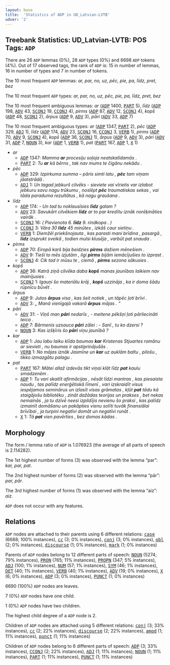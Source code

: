 ```yaml
---
layout: base
title:  'Statistics of ADP in UD_Latvian-LVTB'
udver: '2'
---
```


## Treebank Statistics: UD_Latvian-LVTB: POS Tags: `ADP`

There are 26 `ADP` lemmas (0%), 28 `ADP` types (0%) and 6698 `ADP` tokens (4%).
Out of 17 observed tags, the rank of `ADP` is: 15 in number of lemmas, 16 in number of types and 7 in number of tokens.

The 10 most frequent `ADP` lemmas: <em>ar, par, no, uz, pēc, pie, pa, līdz, pret, bez</em>

The 10 most frequent `ADP` types:  <em>ar, par, no, uz, pēc, pie, pa, līdz, pret, bez</em>

The 10 most frequent ambiguous lemmas: <em>ar</em> (<tt><a href="lv_lvtb-pos-ADP.html">ADP</a></tt> 1400, <tt><a href="lv_lvtb-pos-PART.html">PART</a></tt> 5), <em>līdz</em> (<tt><a href="lv_lvtb-pos-ADP.html">ADP</a></tt> 198, <tt><a href="lv_lvtb-pos-ADV.html">ADV</a></tt> 43, <tt><a href="lv_lvtb-pos-SCONJ.html">SCONJ</a></tt> 19, <tt><a href="lv_lvtb-pos-CCONJ.html">CCONJ</a></tt> 4), <em>pirms</em> (<tt><a href="lv_lvtb-pos-ADP.html">ADP</a></tt> 87, <tt><a href="lv_lvtb-pos-ADV.html">ADV</a></tt> 12, <tt><a href="lv_lvtb-pos-SCONJ.html">SCONJ</a></tt> 4), <em>kopš</em> (<tt><a href="lv_lvtb-pos-ADP.html">ADP</a></tt> 48, <tt><a href="lv_lvtb-pos-SCONJ.html">SCONJ</a></tt> 2), <em>ārpus</em> (<tt><a href="lv_lvtb-pos-ADP.html">ADP</a></tt> 9, <tt><a href="lv_lvtb-pos-ADV.html">ADV</a></tt> 3), <em>pāri</em> (<tt><a href="lv_lvtb-pos-ADV.html">ADV</a></tt> 33, <tt><a href="lv_lvtb-pos-ADP.html">ADP</a></tt> 7)

The 10 most frequent ambiguous types:  <em>ar</em> (<tt><a href="lv_lvtb-pos-ADP.html">ADP</a></tt> 1347, <tt><a href="lv_lvtb-pos-PART.html">PART</a></tt> 2), <em>pēc</em> (<tt><a href="lv_lvtb-pos-ADP.html">ADP</a></tt> 329, <tt><a href="lv_lvtb-pos-ADJ.html">ADJ</a></tt> 1), <em>līdz</em> (<tt><a href="lv_lvtb-pos-ADP.html">ADP</a></tt> 174, <tt><a href="lv_lvtb-pos-ADV.html">ADV</a></tt> 23, <tt><a href="lv_lvtb-pos-SCONJ.html">SCONJ</a></tt> 16, <tt><a href="lv_lvtb-pos-CCONJ.html">CCONJ</a></tt> 3, <tt><a href="lv_lvtb-pos-VERB.html">VERB</a></tt> 1), <em>pirms</em> (<tt><a href="lv_lvtb-pos-ADP.html">ADP</a></tt> 70, <tt><a href="lv_lvtb-pos-ADV.html">ADV</a></tt> 9, <tt><a href="lv_lvtb-pos-SCONJ.html">SCONJ</a></tt> 4), <em>kopš</em> (<tt><a href="lv_lvtb-pos-ADP.html">ADP</a></tt> 36, <tt><a href="lv_lvtb-pos-SCONJ.html">SCONJ</a></tt> 1), <em>ārpus</em> (<tt><a href="lv_lvtb-pos-ADP.html">ADP</a></tt> 9, <tt><a href="lv_lvtb-pos-ADV.html">ADV</a></tt> 3), <em>pāri</em> (<tt><a href="lv_lvtb-pos-ADV.html">ADV</a></tt> 31, <tt><a href="lv_lvtb-pos-ADP.html">ADP</a></tt> 7, <tt><a href="lv_lvtb-pos-NOUN.html">NOUN</a></tt> 3), <em>kar</em> (<tt><a href="lv_lvtb-pos-ADP.html">ADP</a></tt> 1, <tt><a href="lv_lvtb-pos-VERB.html">VERB</a></tt> 1), <em>pat</em> (<tt><a href="lv_lvtb-pos-PART.html">PART</a></tt> 167, <tt><a href="lv_lvtb-pos-ADP.html">ADP</a></tt> 1, <tt><a href="lv_lvtb-pos-X.html">X</a></tt> 1)


* <em>ar</em>
  * <tt><a href="lv_lvtb-pos-ADP.html">ADP</a></tt> 1347: <em>Mamma <b>ar</b> procesiju soļoja neatskatīdamās .</em>
  * <tt><a href="lv_lvtb-pos-PART.html">PART</a></tt> 2: <em>Tu <b>ar</b> kā bērns , tak nav mums te čigānu nekādu .</em>
* <em>pēc</em>
  * <tt><a href="lv_lvtb-pos-ADP.html">ADP</a></tt> 329: <em>Izpirkuma summa – pāris simti latu , <b>pēc</b> tam viņam jāatstrādā .</em>
  * <tt><a href="lv_lvtb-pos-ADJ.html">ADJ</a></tt> 1: <em>Un tagad jebkurš cilvēks - sieviete vai vīrietis var izlabot jebkuru savu nagu trūkumu , noslēpt <b>pēc</b> traumatiskas sekas , vai tāda paraduma rezultātus , kā nagu graušana .</em>
* <em>līdz</em>
  * <tt><a href="lv_lvtb-pos-ADP.html">ADP</a></tt> 174: <em>- Un tad tu noklausīsies <b>līdz</b> galam ?</em>
  * <tt><a href="lv_lvtb-pos-ADV.html">ADV</a></tt> 23: <em>Savukārt cilvēkiem <b>līdz</b> ar to par kredītu iznāk norēķināties vairāk .</em>
  * <tt><a href="lv_lvtb-pos-SCONJ.html">SCONJ</a></tt> 16: <em>( Pievienota 6. <b>līdz</b> 9. rindkopa . )</em>
  * <tt><a href="lv_lvtb-pos-CCONJ.html">CCONJ</a></tt> 3: <em>Vāra 30 <b>līdz</b> 45 minūtes , izkāš caur sietiņu .</em>
  * <tt><a href="lv_lvtb-pos-VERB.html">VERB</a></tt> 1: <em>Diemžēl priekšnojauta , kas parasti mani brīdina , pasargā , <b>līdz</b> izsprukt sveikā , todien mulsi klusēja , varbūt pat snauda .</em>
* <em>pirms</em>
  * <tt><a href="lv_lvtb-pos-ADP.html">ADP</a></tt> 70: <em>Eiropā karš bija beidzies <b>pirms</b> dažiem mēnešiem .</em>
  * <tt><a href="lv_lvtb-pos-ADV.html">ADV</a></tt> 9: <em>Tieši to mēs izjutām , ilgi <b>pirms</b> bijām iemācījušies to izprast .</em>
  * <tt><a href="lv_lvtb-pos-SCONJ.html">SCONJ</a></tt> 4: <em>Cik tad ir mūsu te , ciemā , <b>pirms</b> sezona sākusies .</em>
* <em>kopš</em>
  * <tt><a href="lv_lvtb-pos-ADP.html">ADP</a></tt> 36: <em>Katrā ziņā cilvēka daba <b>kopš</b> manas jaunības laikiem nav mainījusies .</em>
  * <tt><a href="lv_lvtb-pos-SCONJ.html">SCONJ</a></tt> 1: <em>Igauņi šo materiālu krāj , <b>kopš</b> uzzināja , ka ir doma šādu rūpnīcu būvēt .</em>
* <em>ārpus</em>
  * <tt><a href="lv_lvtb-pos-ADP.html">ADP</a></tt> 9: <em>Jutos <b>ārpus</b> visa , kas šeit notiek , un tāpēc ļoti brīvi .</em>
  * <tt><a href="lv_lvtb-pos-ADV.html">ADV</a></tt> 3: <em>„ Manā vienīgajā vakarā <b>ārpus</b> mājas . ”</em>
* <em>pāri</em>
  * <tt><a href="lv_lvtb-pos-ADV.html">ADV</a></tt> 31: <em>- Viņš man <b>pāri</b> nedarīs , - meitene pēkšņi ļoti pārliecināti teica .</em>
  * <tt><a href="lv_lvtb-pos-ADP.html">ADP</a></tt> 7: <em>Bārmenis uzsauca <b>pāri</b> zālei : - Sanī , tu ko dzersi ?</em>
  * <tt><a href="lv_lvtb-pos-NOUN.html">NOUN</a></tt> 3: <em>Kas izšķīris šo <b>pāri</b> viņu jaunībā ?</em>
* <em>kar</em>
  * <tt><a href="lv_lvtb-pos-ADP.html">ADP</a></tt> 1: <em>Jau labu laiku klīda baumas <b>kar</b> Kristenas Stjuartes romānu ar sievieti , nu baumas ir apstiprinājušās .</em>
  * <tt><a href="lv_lvtb-pos-VERB.html">VERB</a></tt> 1: <em>No mājas iznāk Jasmīne un <b>kar</b> uz auklām baltu , pilošu , tikko izmazgātu palagu .</em>
* <em>pat</em>
  * <tt><a href="lv_lvtb-pos-PART.html">PART</a></tt> 167: <em>Mātei allaž izdevās tikt viņai klāt līdz <b>pat</b> kaulu smadzenēm .</em>
  * <tt><a href="lv_lvtb-pos-ADP.html">ADP</a></tt> 1: <em>Tu vari skaitīt afirmācijas , nēsāt līdzi mantras , kas piesaista naudu , tas palīdz enerģētiskā līmenī , vari izskraidīt visus iespējamos seminārus un izlasīt visas grāmatas , kļūt <b>pat</b> tādu kā staigājošu bibliotēku , zināt dažādas teorijas un prakses , bet nekas nemainās , ja tu dzīvē neesi izpildījis nevienu šo praksi , kas palīdz izmainīt domāšanu un pakāpties vienu solīti tuvāk finansiālai brīvībai , ja turpini negatīvi domāt un negatīvi runāt .</em>
  * <tt><a href="lv_lvtb-pos-X.html">X</a></tt> 1: <em>Tā <b>pat</b> vien pavērties , bez domas kādas .</em>

## Morphology

The form / lemma ratio of `ADP` is 1.076923 (the average of all parts of speech is 2.114282).

The 1st highest number of forms (3) was observed with the lemma “par”: <em>kar, par, pat</em>.

The 2nd highest number of forms (2) was observed with the lemma “pār”: <em>par, pār</em>.

The 3rd highest number of forms (1) was observed with the lemma “aiz”: <em>aiz</em>.

`ADP` does not occur with any features.


## Relations

`ADP` nodes are attached to their parents using 6 different relations: <tt><a href="lv_lvtb-dep-case.html">case</a></tt> (6688; 100% instances), <tt><a href="lv_lvtb-dep-cc.html">cc</a></tt> (3; 0% instances), <tt><a href="lv_lvtb-dep-conj.html">conj</a></tt> (3; 0% instances), <tt><a href="lv_lvtb-dep-obl.html">obl</a></tt> (2; 0% instances), <tt><a href="lv_lvtb-dep-discourse.html">discourse</a></tt> (1; 0% instances), <tt><a href="lv_lvtb-dep-mark.html">mark</a></tt> (1; 0% instances)

Parents of `ADP` nodes belong to 12 different parts of speech: <tt><a href="lv_lvtb-pos-NOUN.html">NOUN</a></tt> (5274; 79% instances), <tt><a href="lv_lvtb-pos-PRON.html">PRON</a></tt> (765; 11% instances), <tt><a href="lv_lvtb-pos-PROPN.html">PROPN</a></tt> (347; 5% instances), <tt><a href="lv_lvtb-pos-ADJ.html">ADJ</a></tt> (100; 1% instances), <tt><a href="lv_lvtb-pos-NUM.html">NUM</a></tt> (57; 1% instances), <tt><a href="lv_lvtb-pos-SYM.html">SYM</a></tt> (46; 1% instances), <tt><a href="lv_lvtb-pos-DET.html">DET</a></tt> (40; 1% instances), <tt><a href="lv_lvtb-pos-VERB.html">VERB</a></tt> (40; 1% instances), <tt><a href="lv_lvtb-pos-ADV.html">ADV</a></tt> (19; 0% instances), <tt><a href="lv_lvtb-pos-X.html">X</a></tt> (6; 0% instances), <tt><a href="lv_lvtb-pos-ADP.html">ADP</a></tt> (3; 0% instances), <tt><a href="lv_lvtb-pos-PUNCT.html">PUNCT</a></tt> (1; 0% instances)

6690 (100%) `ADP` nodes are leaves.

7 (0%) `ADP` nodes have one child.

1 (0%) `ADP` nodes have two children.

The highest child degree of a `ADP` node is 2.

Children of `ADP` nodes are attached using 5 different relations: <tt><a href="lv_lvtb-dep-conj.html">conj</a></tt> (3; 33% instances), <tt><a href="lv_lvtb-dep-cc.html">cc</a></tt> (2; 22% instances), <tt><a href="lv_lvtb-dep-discourse.html">discourse</a></tt> (2; 22% instances), <tt><a href="lv_lvtb-dep-amod.html">amod</a></tt> (1; 11% instances), <tt><a href="lv_lvtb-dep-punct.html">punct</a></tt> (1; 11% instances)

Children of `ADP` nodes belong to 6 different parts of speech: <tt><a href="lv_lvtb-pos-ADP.html">ADP</a></tt> (3; 33% instances), <tt><a href="lv_lvtb-pos-CCONJ.html">CCONJ</a></tt> (2; 22% instances), <tt><a href="lv_lvtb-pos-ADJ.html">ADJ</a></tt> (1; 11% instances), <tt><a href="lv_lvtb-pos-NOUN.html">NOUN</a></tt> (1; 11% instances), <tt><a href="lv_lvtb-pos-PART.html">PART</a></tt> (1; 11% instances), <tt><a href="lv_lvtb-pos-PUNCT.html">PUNCT</a></tt> (1; 11% instances)

